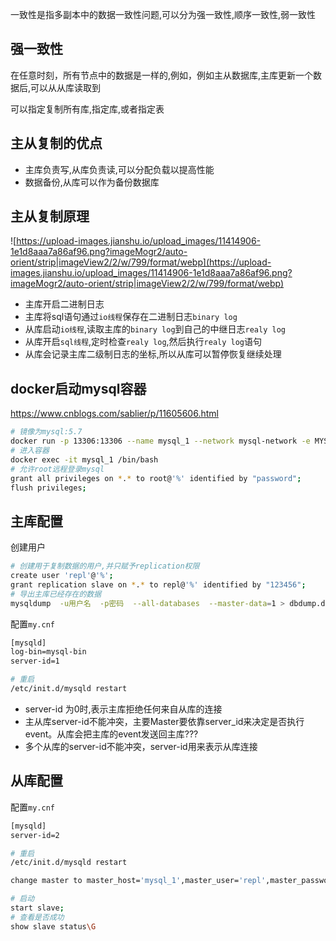 一致性是指多副本中的数据一致性问题,可以分为强一致性,顺序一致性,弱一致性
## 强一致性
在任意时刻，所有节点中的数据是一样的,例如，例如主从数据库,主库更新一个数据后,可以从从库读取到

可以指定复制所有库,指定库,或者指定表
## 主从复制的优点
- 主库负责写,从库负责读,可以分配负载以提高性能
- 数据备份,从库可以作为备份数据库



## 主从复制原理
![https://upload-images.jianshu.io/upload_images/11414906-1e1d8aaa7a86af96.png?imageMogr2/auto-orient/strip|imageView2/2/w/799/format/webp](https://upload-images.jianshu.io/upload_images/11414906-1e1d8aaa7a86af96.png?imageMogr2/auto-orient/strip|imageView2/2/w/799/format/webp)
- 主库开启二进制日志
- 主库将sql语句通过`io线程`保存在二进制日志`binary log`
- 从库启动`io线程`,读取主库的`binary log`到自己的中继日志`realy log`
- 从库开启`sql线程`,定时检查`realy log`,然后执行`realy log`语句
- 从库会记录主库二级制日志的坐标,所以从库可以暂停恢复继续处理

## docker启动mysql容器
https://www.cnblogs.com/sablier/p/11605606.html
```bash
# 镜像为mysql:5.7
docker run -p 13306:13306 --name mysql_1 --network mysql-network -e MYSQL_ROOT_PASSWORD=123456 -d mysql:5.7
# 进入容器 
docker exec -it mysql_1 /bin/bash
# 允许root远程登录mysql
grant all privileges on *.* to root@'%' identified by "password";
flush privileges;
```

## 主库配置
创建用户 
```bash
# 创建用于复制数据的用户,并只赋予replication权限
create user 'repl'@'%';
grant replication slave on *.* to repl@'%' identified by "123456";
# 导出主库已经存在的数据
mysqldump  -u用户名  -p密码  --all-databases  --master-data=1 > dbdump.db
```
配置`my.cnf`
```bash
[mysqld]
log-bin=mysql-bin
server-id=1

# 重启
/etc/init.d/mysqld restart
```
- server-id 为0时,表示主库拒绝任何来自从库的连接
- 主从库server-id不能冲突，主要Master要依靠server_id来决定是否执行event。从库会把主库的event发送回主库???
-  多个从库的server-id不能冲突，server-id用来表示从库连接

## 从库配置
配置`my.cnf`
```bash
[mysqld]
server-id=2

# 重启
/etc/init.d/mysqld restart

change master to master_host='mysql_1',master_user='repl',master_password='123456';

# 启动
start slave;
# 查看是否成功
show slave status\G
```